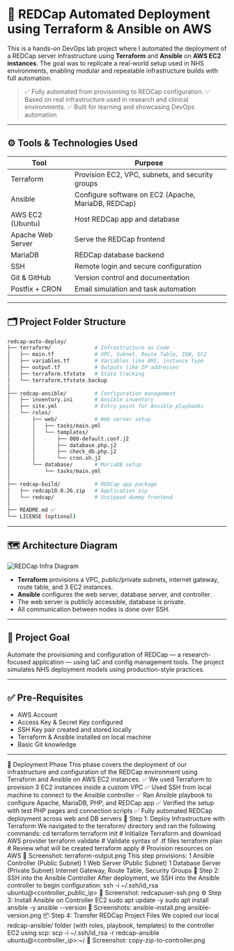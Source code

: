 # 🚀 REDCap Automated Deployment using Terraform & Ansible on AWS

This is a hands-on DevOps lab project where I automated the deployment of a REDCap server infrastructure using **Terraform** and **Ansible** on **AWS EC2 instances**. The goal was to replicate a real-world setup used in NHS environments, enabling modular and repeatable infrastructure builds with full automation.

> ✅ Fully automated from provisioning to REDCap configuration.
> ✅ Based on real infrastructure used in research and clinical environments.
> ✅ Built for learning and showcasing DevOps automation

---

## ⚙️ Tools & Technologies Used

| Tool              | Purpose                                             |
| ----------------- | --------------------------------------------------- |
| Terraform         | Provision EC2, VPC, subnets, and security groups    |
| Ansible           | Configure software on EC2 (Apache, MariaDB, REDCap) |
| AWS EC2 (Ubuntu)  | Host REDCap app and database                        |
| Apache Web Server | Serve the REDCap frontend                           |
| MariaDB           | REDCap database backend                             |
| SSH               | Remote login and secure configuration               |
| Git & GitHub      | Version control and documentation                   |
| Postfix + CRON    | Email simulation and task automation                |

---

## 🗂 Project Folder Structure

```bash
redcap-auto-deploy/
├── terraform/              # Infrastructure as Code
│   ├── main.tf             # VPC, Subnet, Route Table, IGW, EC2
│   ├── variables.tf        # Variables like AMI, instance type
│   ├── output.tf           # Outputs like IP addresses
│   ├── terraform.tfstate   # State tracking
│   └── terraform.tfstate.backup
│
├── redcap-ansible/         # Configuration management
│   ├── inventory.ini       # Ansible inventory
│   ├── site.yml            # Entry point for Ansible playbooks
│   └── roles/
│       ├── web/            # Web server setup
│       │   ├── tasks/main.yml
│       │   └── templates/
│       │       ├── 000-default.conf.j2
│       │       ├── database.php.j2
│       │       ├── check_db.php.j2
│       │       └── cron.sh.j2
│       └── database/       # MariaDB setup
│           └── tasks/main.yml
│
├── redcap-build/           # REDCap app package
│   ├── redcap10.0.26.zip   # Application zip
│   └── redcap/             # Unzipped dummy frontend
│
├── README.md ✅
└── LICENSE (optional)
```

---

## 🗺 Architecture Diagram

![REDCap Infra Diagram](images/archi-diagram.png)

* **Terraform** provisions a VPC, public/private subnets, internet gateway, route table, and 3 EC2 instances.
* **Ansible** configures the web server, database server, and controller.
* The web server is publicly accessible, database is private.
* All communication between nodes is done over SSH.

---

## 🎯 Project Goal

Automate the provisioning and configuration of REDCap — a research-focused application — using IaC and config management tools. The project simulates NHS deployment models using production-style practices.

---

## ✅ Pre-Requisites

* AWS Account
* Access Key & Secret Key configured
* SSH Key pair created and stored locally
* Terraform & Ansible installed on local machine
* Basic Git knowledge

---

🚀 Deployment Phase
This phase covers the deployment of our infrastructure and configuration of the REDCap environment using Terraform and Ansible on AWS EC2 instances.
✅ We used Terraform to provision 3 EC2 instances inside a custom VPC
✅ Used SSH from local machine to connect to the Ansible controller
✅ Ran Ansible playbook to configure Apache, MariaDB, PHP, and REDCap app
✅ Verified the setup with test PHP pages and connection scripts
✅ Fully automated REDCap deployment across web and DB servers
🔧 Step 1: Deploy Infrastructure with Terraform
We navigated to the terraform/ directory and ran the following commands:
cd terraform
terraform init         # Initialize Terraform and download AWS provider
terraform validate     # Validate syntax of .tf files
terraform plan         # Review what will be created
terraform apply        # Provision resources on AWS
📸 Screenshot: terraform-output.png
This step provisions:
1 Ansible Controller (Public Subnet)
1 Web Server (Public Subnet)
1 Database Server (Private Subnet)
Internet Gateway, Route Table, Security Groups
🔐 Step 2: SSH into the Ansible Controller
After deployment, we SSH into the Ansible controller to begin configuration:
ssh -i ~/.ssh/id_rsa ubuntu@<controller_public_ip>
📸 Screenshot: redcapuser-ssh.png
⚙️ Step 3: Install Ansible on Controller EC2
sudo apt update -y
sudo apt install ansible -y
ansible --version
📸 Screenshots:
ansible-install.png
ansible-version.png
📦 Step 4: Transfer REDCap Project Files
We copied our local redcap-ansible/ folder (with roles, playbook, templates) to the controller EC2 using scp:
scp -i ~/.ssh/id_rsa -r redcap-ansible ubuntu@<controller_ip>:~/
📸 Screenshot: copy-zip-to-controller.png
